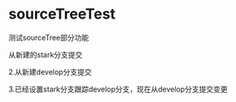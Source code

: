 # sourceTreeTest
测试sourceTree部分功能

从新建的stark分支提交

2.从新建develop分支提交

3.已经设置stark分支跟踪develop分支，现在从develop分支提交变更